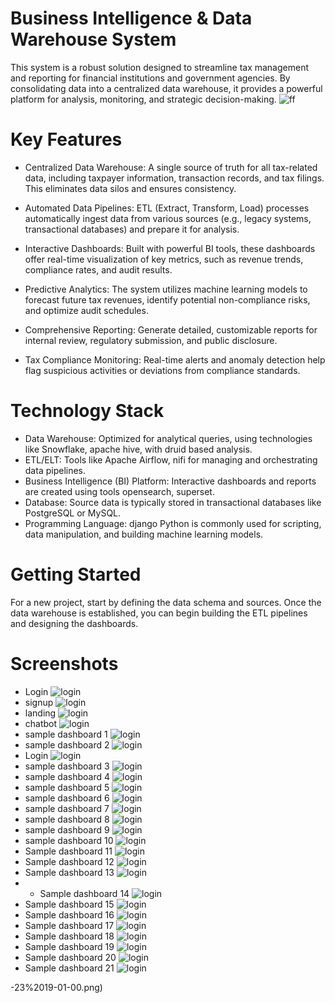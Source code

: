 # Business Intelligence & Data Warehouse System

This system is a robust solution designed to streamline tax management and reporting for financial institutions and government agencies. By consolidating data into a centralized data warehouse, it provides a powerful platform for analysis, monitoring, and strategic decision-making.
![ff](https://github.com/MulukenSholaye/business_intelligence/blob/ec1430ca6d79c16be1744174c7ca8e9799f1c43c/Business-intelligence.jpg)


# Key Features
  * Centralized Data Warehouse: A single source of truth for all tax-related data, including taxpayer information, transaction records, and tax filings. This eliminates data silos and ensures consistency.

  * Automated Data Pipelines: ETL (Extract, Transform, Load) processes automatically ingest data from various sources (e.g., legacy systems, transactional databases) and prepare it for analysis.

  * Interactive Dashboards: Built with powerful BI tools, these dashboards offer real-time visualization of key metrics, such as revenue trends, compliance rates, and audit results.
  * Predictive Analytics: The system utilizes machine learning models to forecast future tax revenues, identify potential non-compliance risks, and optimize audit schedules.
  * Comprehensive Reporting: Generate detailed, customizable reports for internal review, regulatory submission, and public disclosure.
  * Tax Compliance Monitoring: Real-time alerts and anomaly detection help flag suspicious activities or deviations from compliance standards.

# Technology Stack
  * Data Warehouse: Optimized for analytical queries, using technologies like Snowflake, apache hive, with druid based analysis.
  * ETL/ELT: Tools like Apache Airflow, nifi for managing and orchestrating data pipelines.
  * Business Intelligence (BI) Platform: Interactive dashboards and reports are created using tools opensearch, superset.
  * Database: Source data is typically stored in transactional databases like PostgreSQL or MySQL.
  * Programming Language: django Python is commonly used for scripting, data manipulation, and building machine learning models.

# Getting Started
For a new project, start by defining the data schema and sources. Once the data warehouse is established, you can begin building the ETL pipelines and designing the dashboards.

# Screenshots
* Login ![login](https://github.com/MulukenSholaye/business_intelligence/blob/4dcf88e8a3cdb79dc4e4e9bee439030d4cf14f2f/screenshots/Screenshot%20from%202025-09-23%2019-01-00.png)
* signup ![login](https://github.com/MulukenSholaye/business_intelligence/blob/4dcf88e8a3cdb79dc4e4e9bee439030d4cf14f2f/screenshots/Screenshot%20from%202025-09-23%2019-01-21.png)
* landing ![login](https://github.com/MulukenSholaye/business_intelligence/blob/4dcf88e8a3cdb79dc4e4e9bee439030d4cf14f2f/screenshots/landing_chatbot.png)
* chatbot ![login](https://github.com/MulukenSholaye/business_intelligence/blob/4dcf88e8a3cdb79dc4e4e9bee439030d4cf14f2f/screenshots/chatbot.png)
* sample dashboard 1 ![login](https://github.com/MulukenSholaye/business_intelligence/blob/4dcf88e8a3cdb79dc4e4e9bee439030d4cf14f2f/screenshots/Screenshot%20from%202025-09-23%2018-58-58.png)
* sample dashboard 2 ![login](https://github.com/MulukenSholaye/business_intelligence/blob/0be39e1310b00862e7ab2c39a6ea86d0aa19a70c/screenshots/Screenshot%20from%202025-09-23%2018-59-17.png)
* Login ![login](https://github.com/MulukenSholaye/business_intelligence/blob/a63721469abee4f794d6bcec96089198d15a7f5c/screenshots/Screenshot%20from%202025-09-23%2018-59-53.png)
* sample dashboard 3 ![login](https://github.com/MulukenSholaye/business_intelligence/blob/a63721469abee4f794d6bcec96089198d15a7f5c/screenshots/Screenshot%20from%202025-09-23%2018-59-53.png)
* sample dashboard 4 ![login](https://github.com/MulukenSholaye/business_intelligence/blob/a63721469abee4f794d6bcec96089198d15a7f5c/screenshots/Screenshot%20from%202025-09-23%2019-00-26.png)
* sample dashboard 5 ![login](https://github.com/MulukenSholaye/business_intelligence/blob/a63721469abee4f794d6bcec96089198d15a7f5c/screenshots/Screenshot%20from%202025-09-23%2019-03-05.png)
* sample dashboard 6 ![login](https://github.com/MulukenSholaye/business_intelligence/blob/a63721469abee4f794d6bcec96089198d15a7f5c/screenshots/Screenshot%20from%202025-09-23%2019-03-53.png)
* sample dashboard 7 ![login](https://github.com/MulukenSholaye/business_intelligence/blob/a63721469abee4f794d6bcec96089198d15a7f5c/screenshots/Screenshot%20from%202025-09-23%2019-04-19.png)
* sample dashboard 8 ![login](https://github.com/MulukenSholaye/business_intelligence/blob/a63721469abee4f794d6bcec96089198d15a7f5c/screenshots/Screenshot%20from%202025-09-23%2019-05-47.png)
* sample dashboard 9 ![login](https://github.com/MulukenSholaye/business_intelligence/blob/a63721469abee4f794d6bcec96089198d15a7f5c/screenshots/Screenshot%20from%202025-09-23%2019-06-09.png)
* sample dashboard 10 ![login](https://github.com/MulukenSholaye/business_intelligence/blob/a63721469abee4f794d6bcec96089198d15a7f5c/screenshots/Screenshot%20from%202025-09-23%2019-07-09.png)
* Sample dashboard 11 ![login](https://github.com/MulukenSholaye/business_intelligence/blob/a63721469abee4f794d6bcec96089198d15a7f5c/screenshots/Screenshot%20from%202025-09-23%2019-08-06.png)
* Sample dashboard 12 ![login](https://github.com/MulukenSholaye/business_intelligence/blob/a63721469abee4f794d6bcec96089198d15a7f5c/screenshots/Screenshot%20from%202025-09-23%2019-08-06.png)
* Sample dashboard 13 ![login]([https://github.com/MulukenSholaye/business_intelligence/blob/a63721469abee4f794d6bcec96089198d15a7f5c/screenshots/Screenshot%20from%202025-09-23%2019-08-06.png](https://github.com/MulukenSholaye/business_intelligence/blob/a63721469abee4f794d6bcec96089198d15a7f5c/screenshots/Screenshot%20from%202025-09-23%2019-08-55.png))
* * Sample dashboard 14 ![login](https://github.com/MulukenSholaye/business_intelligence/blob/a63721469abee4f794d6bcec96089198d15a7f5c/screenshots/Screenshot%20from%202025-09-23%2019-10-47.png)
* Sample dashboard 15 ![login](https://github.com/MulukenSholaye/business_intelligence/blob/a63721469abee4f794d6bcec96089198d15a7f5c/screenshots/Screenshot%20from%202025-09-23%2019-12-18.png)
* Sample dashboard 16 ![login](https://github.com/MulukenSholaye/business_intelligence/blob/a63721469abee4f794d6bcec96089198d15a7f5c/screenshots/Screenshot%20from%202025-09-23%2019-15-31.png)
*   Sample dashboard 17 ![login](https://github.com/MulukenSholaye/business_intelligence/blob/a63721469abee4f794d6bcec96089198d15a7f5c/screenshots/Screenshot%20from%202025-09-23%2019-15-31.png)
* Sample dashboard 18 ![login](https://github.com/MulukenSholaye/business_intelligence/blob/a63721469abee4f794d6bcec96089198d15a7f5c/screenshots/Screenshot%20from%202025-09-23%2019-16-20.png)
* Sample dashboard 19 ![login](https://github.com/MulukenSholaye/business_intelligence/blob/a63721469abee4f794d6bcec96089198d15a7f5c/screenshots/Screenshot%20from%202025-09-23%2019-19-32.png)
* Sample dashboard 20 ![login](https://github.com/MulukenSholaye/business_intelligence/blob/a63721469abee4f794d6bcec96089198d15a7f5c/screenshots/Screenshot%20from%202025-09-23%2019-20-01.png)
* Sample dashboard 21 ![login](https://github.com/MulukenSholaye/business_intelligence/blob/a63721469abee4f794d6bcec96089198d15a7f5c/screenshots/Screenshot%20from%202025-09-23%2019-20-28.png)



-23%2019-01-00.png)
 

